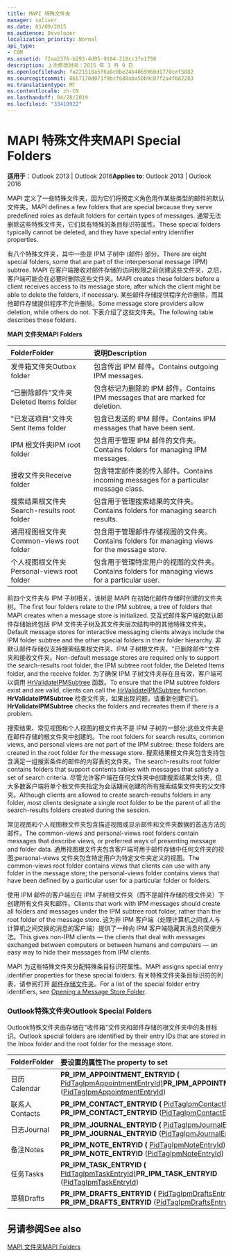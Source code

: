 ```yaml
---
title: MAPI 特殊文件夹
manager: soliver
ms.date: 03/09/2015
ms.audience: Developer
localization_priority: Normal
api_type:
- COM
ms.assetid: f2aa2376-b293-4d05-9104-218cc1fe1758
description: 上次修改时间：2015 年 3 月 9 日
ms.openlocfilehash: fa221510a5f6a8c8be24b4869960d1770cef5882
ms.sourcegitcommit: 8657170d071f9bcf680aba50b9c07f2a4fb82283
ms.translationtype: MT
ms.contentlocale: zh-CN
ms.lasthandoff: 04/28/2019
ms.locfileid: "33410922"
---
```

# <a name="mapi-special-folders"></a><span data-ttu-id="19e75-103">MAPI 特殊文件夹</span><span class="sxs-lookup"><span data-stu-id="19e75-103">MAPI Special Folders</span></span>

  
  
<span data-ttu-id="19e75-104">**适用于**：Outlook 2013 | Outlook 2016</span><span class="sxs-lookup"><span data-stu-id="19e75-104">**Applies to**: Outlook 2013 | Outlook 2016</span></span> 
  
<span data-ttu-id="19e75-105">MAPI 定义了一些特殊文件夹，因为它们将预定义角色用作某些类型的邮件的默认文件夹。</span><span class="sxs-lookup"><span data-stu-id="19e75-105">MAPI defines a few folders that are special because they serve predefined roles as default folders for certain types of messages.</span></span> <span data-ttu-id="19e75-106">通常无法删除这些特殊文件夹，它们具有特殊的条目标识符属性。</span><span class="sxs-lookup"><span data-stu-id="19e75-106">These special folders typically cannot be deleted, and they have special entry identifier properties.</span></span>
  
<span data-ttu-id="19e75-107">有八个特殊文件夹，其中一些是 IPM 子树中 (邮件) 部分。</span><span class="sxs-lookup"><span data-stu-id="19e75-107">There are eight special folders, some that are part of the interpersonal message (IPM) subtree.</span></span> <span data-ttu-id="19e75-108">MAPI 在客户端接收对邮件存储的访问权限之前创建这些文件夹，之后，客户端可能会在必要时删除这些文件夹。</span><span class="sxs-lookup"><span data-stu-id="19e75-108">MAPI creates these folders before a client receives access to its message store, after which the client might be able to delete the folders, if necessary.</span></span> <span data-ttu-id="19e75-109">某些邮件存储提供程序允许删除，而其他邮件存储提供程序不允许删除。</span><span class="sxs-lookup"><span data-stu-id="19e75-109">Some message store providers allow deletion, while others do not.</span></span> <span data-ttu-id="19e75-110">下表介绍了这些文件夹。</span><span class="sxs-lookup"><span data-stu-id="19e75-110">The following table describes these folders.</span></span>
  
<span data-ttu-id="19e75-111">**MAPI 文件夹**</span><span class="sxs-lookup"><span data-stu-id="19e75-111">**MAPI Folders**</span></span>

|<span data-ttu-id="19e75-112">**Folder**</span><span class="sxs-lookup"><span data-stu-id="19e75-112">**Folder**</span></span>|<span data-ttu-id="19e75-113">**说明**</span><span class="sxs-lookup"><span data-stu-id="19e75-113">**Description**</span></span>|
|:-----|:-----|
|<span data-ttu-id="19e75-114">发件箱文件夹</span><span class="sxs-lookup"><span data-stu-id="19e75-114">Outbox folder</span></span>  <br/> |<span data-ttu-id="19e75-115">包含传出 IPM 邮件。</span><span class="sxs-lookup"><span data-stu-id="19e75-115">Contains outgoing IPM messages.</span></span>  <br/> |
|<span data-ttu-id="19e75-116">“已删除邮件”文件夹</span><span class="sxs-lookup"><span data-stu-id="19e75-116">Deleted Items folder</span></span>  <br/> |<span data-ttu-id="19e75-117">包含标记为删除的 IPM 邮件。</span><span class="sxs-lookup"><span data-stu-id="19e75-117">Contains IPM messages that are marked for deletion.</span></span>  <br/> |
|<span data-ttu-id="19e75-118">"已发送项目"文件夹</span><span class="sxs-lookup"><span data-stu-id="19e75-118">Sent Items folder</span></span>  <br/> |<span data-ttu-id="19e75-119">包含已发送的 IPM 邮件。</span><span class="sxs-lookup"><span data-stu-id="19e75-119">Contains IPM messages that have been sent.</span></span>  <br/> |
|<span data-ttu-id="19e75-120">IPM 根文件夹</span><span class="sxs-lookup"><span data-stu-id="19e75-120">IPM root folder</span></span>  <br/> |<span data-ttu-id="19e75-121">包含用于管理 IPM 邮件的文件夹。</span><span class="sxs-lookup"><span data-stu-id="19e75-121">Contains folders for managing IPM messages.</span></span>  <br/> |
|<span data-ttu-id="19e75-122">接收文件夹</span><span class="sxs-lookup"><span data-stu-id="19e75-122">Receive folder</span></span>  <br/> |<span data-ttu-id="19e75-123">包含特定邮件类的传入邮件。</span><span class="sxs-lookup"><span data-stu-id="19e75-123">Contains incoming messages for a particular message class.</span></span>  <br/> |
|<span data-ttu-id="19e75-124">搜索结果根文件夹</span><span class="sxs-lookup"><span data-stu-id="19e75-124">Search-results root folder</span></span>  <br/> |<span data-ttu-id="19e75-125">包含用于管理搜索结果的文件夹。</span><span class="sxs-lookup"><span data-stu-id="19e75-125">Contains folders for managing search results.</span></span>  <br/> |
|<span data-ttu-id="19e75-126">通用视图根文件夹</span><span class="sxs-lookup"><span data-stu-id="19e75-126">Common-views root folder</span></span>  <br/> |<span data-ttu-id="19e75-127">包含用于管理邮件存储视图的文件夹。</span><span class="sxs-lookup"><span data-stu-id="19e75-127">Contains folders for managing views for the message store.</span></span>  <br/> |
|<span data-ttu-id="19e75-128">个人视图根文件夹</span><span class="sxs-lookup"><span data-stu-id="19e75-128">Personal-views root folder</span></span>  <br/> |<span data-ttu-id="19e75-129">包含用于管理特定用户的视图的文件夹。</span><span class="sxs-lookup"><span data-stu-id="19e75-129">Contains folders for managing views for a particular user.</span></span>  <br/> |
   
<span data-ttu-id="19e75-130">前四个文件夹与 IPM 子树相关，该树是 MAPI 在初始化邮件存储时创建的文件夹树。</span><span class="sxs-lookup"><span data-stu-id="19e75-130">The first four folders relate to the IPM subtree, a tree of folders that MAPI creates when a message store is initialized.</span></span> <span data-ttu-id="19e75-131">交互式邮件客户端的默认邮件存储始终包括 IPM 文件夹子树及其文件夹层次结构中的其他特殊文件夹。</span><span class="sxs-lookup"><span data-stu-id="19e75-131">Default message stores for interactive messaging clients always include the IPM folder subtree and the other special folders in their folder hierarchy.</span></span> <span data-ttu-id="19e75-132">非默认邮件存储仅支持搜索结果根文件夹、IPM 子树根文件夹、"已删除邮件"文件夹和接收文件夹。</span><span class="sxs-lookup"><span data-stu-id="19e75-132">Non-default message stores are required only to support the search-results root folder, the IPM subtree root folder, the Deleted Items folder, and the receive folder.</span></span> <span data-ttu-id="19e75-133">为了确保 IPM 子树文件夹存在且有效，客户端可以调用 [HrValidateIPMSubtree](hrvalidateipmsubtree.md) 函数。</span><span class="sxs-lookup"><span data-stu-id="19e75-133">To ensure that the IPM subtree folders exist and are valid, clients can call the [HrValidateIPMSubtree](hrvalidateipmsubtree.md) function.</span></span> <span data-ttu-id="19e75-134">**HrValidateIPMSubtree** 检查文件夹，如果出现问题，请重新创建它们。</span><span class="sxs-lookup"><span data-stu-id="19e75-134">**HrValidateIPMSubtree** checks the folders and recreates them if there is a problem.</span></span> 
  
<span data-ttu-id="19e75-135">搜索结果、常见视图和个人视图的根文件夹不是 IPM 子树的一部分;这些文件夹是在邮件存储的根文件夹中创建的。</span><span class="sxs-lookup"><span data-stu-id="19e75-135">The root folders for search results, common views, and personal views are not part of the IPM subtree; these folders are created in the root folder for the message store.</span></span> <span data-ttu-id="19e75-136">搜索结果根文件夹包含支持包含满足一组搜索条件的邮件的内容表的文件夹。</span><span class="sxs-lookup"><span data-stu-id="19e75-136">The search-results root folder contains folders that support contents tables with messages that satisfy a set of search criteria.</span></span> <span data-ttu-id="19e75-137">尽管允许客户端在任何文件夹中创建搜索结果文件夹，但大多数客户端将单个根文件夹指定为会话期间创建的所有搜索结果文件夹的父文件夹。</span><span class="sxs-lookup"><span data-stu-id="19e75-137">Although clients are allowed to create search-results folders in any folder, most clients designate a single root folder to be the parent of all the search-results folders created during the session.</span></span> 
  
<span data-ttu-id="19e75-138">常见视图和个人视图根文件夹包含描述视图或显示邮件和文件夹数据的首选方法的邮件。</span><span class="sxs-lookup"><span data-stu-id="19e75-138">The common-views and personal-views root folders contain messages that describe views, or preferred ways of presenting message and folder data.</span></span> <span data-ttu-id="19e75-139">通用视图根文件夹包含客户端可用于邮件存储中任何文件夹的视图;personal-views 文件夹包含特定用户为特定文件夹定义的视图。</span><span class="sxs-lookup"><span data-stu-id="19e75-139">The common-views root folder contains views that clients can use with any folder in the message store; the personal-views folder contains views that have been defined by a particular user for a particular folder or folders.</span></span>
  
<span data-ttu-id="19e75-140">使用 IPM 邮件的客户端应在 IPM 子树根文件夹（而不是邮件存储的根文件夹）下创建所有文件夹和邮件。</span><span class="sxs-lookup"><span data-stu-id="19e75-140">Clients that work with IPM messages should create all folders and messages under the IPM subtree root folder, rather than the root folder of the message store.</span></span> <span data-ttu-id="19e75-141">这为非 IPM 客户端（处理计算机之间或人与计算机之间交换的消息的客户端）提供了一种向 IPM 客户端隐藏其消息的简便方法。</span><span class="sxs-lookup"><span data-stu-id="19e75-141">This gives non-IPM clients — the clients that deal with messages exchanged between computers or between humans and computers — an easy way to hide their messages from IPM clients.</span></span> 
  
<span data-ttu-id="19e75-142">MAPI 为这些特殊文件夹分配特殊条目标识符属性。</span><span class="sxs-lookup"><span data-stu-id="19e75-142">MAPI assigns special entry identifier properties for these special folders.</span></span> <span data-ttu-id="19e75-143">有关特殊文件夹条目标识符的列表，请参阅打开 [邮件存储文件夹](opening-a-message-store-folder.md)。</span><span class="sxs-lookup"><span data-stu-id="19e75-143">For a list of the special folder entry identifiers, see [Opening a Message Store Folder](opening-a-message-store-folder.md).</span></span>
  
### <a name="outlook-special-folders"></a><span data-ttu-id="19e75-144">Outlook特殊文件夹</span><span class="sxs-lookup"><span data-stu-id="19e75-144">Outlook Special Folders</span></span>

<span data-ttu-id="19e75-145">Outlook特殊文件夹由存储在"收件箱"文件夹和邮件存储的根文件夹中的条目标识。</span><span class="sxs-lookup"><span data-stu-id="19e75-145">Outlook special folders are identified by their entry IDs that are stored in the Inbox folder and the root folder for the message store.</span></span>
  
|<span data-ttu-id="19e75-146">**Folder**</span><span class="sxs-lookup"><span data-stu-id="19e75-146">**Folder**</span></span>|<span data-ttu-id="19e75-147">**要设置的属性**</span><span class="sxs-lookup"><span data-stu-id="19e75-147">**The property to set**</span></span>|
|:-----|:-----|
|<span data-ttu-id="19e75-148">日历</span><span class="sxs-lookup"><span data-stu-id="19e75-148">Calendar</span></span>  <br/> |<span data-ttu-id="19e75-149">**PR_IPM_APPOINTMENT_ENTRYID (** [PidTagIpmAppointmentEntryId)](pidtagipmappointmententryid-canonical-property.md)</span><span class="sxs-lookup"><span data-stu-id="19e75-149">**PR_IPM_APPOINTMENT_ENTRYID** ([PidTagIpmAppointmentEntryId](pidtagipmappointmententryid-canonical-property.md))</span></span>  <br/> |
|<span data-ttu-id="19e75-150">联系人</span><span class="sxs-lookup"><span data-stu-id="19e75-150">Contacts</span></span>  <br/> |<span data-ttu-id="19e75-151">**PR_IPM_CONTACT_ENTRYID (** [PidTagIpmContactEntryId](pidtagipmcontactentryid-canonical-property.md)) </span><span class="sxs-lookup"><span data-stu-id="19e75-151">**PR_IPM_CONTACT_ENTRYID** ([PidTagIpmContactEntryId](pidtagipmcontactentryid-canonical-property.md))</span></span>  <br/> |
|<span data-ttu-id="19e75-152">日志</span><span class="sxs-lookup"><span data-stu-id="19e75-152">Journal</span></span>  <br/> |<span data-ttu-id="19e75-153">**PR_IPM_JOURNAL_ENTRYID (** [PidTagIpmJournalEntryId](pidtagipmjournalentryid-canonical-property.md)) </span><span class="sxs-lookup"><span data-stu-id="19e75-153">**PR_IPM_JOURNAL_ENTRYID** ([PidTagIpmJournalEntryId](pidtagipmjournalentryid-canonical-property.md))</span></span>  <br/> |
|<span data-ttu-id="19e75-154">备注</span><span class="sxs-lookup"><span data-stu-id="19e75-154">Notes</span></span>  <br/> |<span data-ttu-id="19e75-155">**PR_IPM_NOTE_ENTRYID (** [PidTagIpmNoteEntryId](pidtagipmnoteentryid-canonical-property.md)) </span><span class="sxs-lookup"><span data-stu-id="19e75-155">**PR_IPM_NOTE_ENTRYID** ([PidTagIpmNoteEntryId](pidtagipmnoteentryid-canonical-property.md))</span></span>  <br/> |
|<span data-ttu-id="19e75-156">任务</span><span class="sxs-lookup"><span data-stu-id="19e75-156">Tasks</span></span>  <br/> |<span data-ttu-id="19e75-157">**PR_IPM_TASK_ENTRYID (** [PidTagIpmTaskEntryId)](pidtagipmtaskentryid-canonical-property.md)</span><span class="sxs-lookup"><span data-stu-id="19e75-157">**PR_IPM_TASK_ENTRYID** ([PidTagIpmTaskEntryId](pidtagipmtaskentryid-canonical-property.md))</span></span>  <br/> |
|<span data-ttu-id="19e75-158">草稿</span><span class="sxs-lookup"><span data-stu-id="19e75-158">Drafts</span></span>  <br/> |<span data-ttu-id="19e75-159">**PR_IPM_DRAFTS_ENTRYID (** [PidTagIpmDraftsEntryId](pidtagipmdraftsentryid-canonical-property.md)) </span><span class="sxs-lookup"><span data-stu-id="19e75-159">**PR_IPM_DRAFTS_ENTRYID** ([PidTagIpmDraftsEntryId](pidtagipmdraftsentryid-canonical-property.md))</span></span>  <br/> |
   
## <a name="see-also"></a><span data-ttu-id="19e75-160">另请参阅</span><span class="sxs-lookup"><span data-stu-id="19e75-160">See also</span></span>



[<span data-ttu-id="19e75-161">MAPI 文件夹</span><span class="sxs-lookup"><span data-stu-id="19e75-161">MAPI Folders</span></span>](mapi-folders.md)

